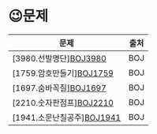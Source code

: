 # 	&#128521;문제


| 문제                                                         | 출처 |
| ------------------------------------------------------------ | ---- |
| [3980.선발명단][BOJ3980](https://www.acmicpc.net/problem/3980) | BOJ  |
| [1759.암호만들기][BOJ1759](https://www.acmicpc.net/problem/1759) | BOJ  |
| [1697.숨바꼭질][BOJ1697](https://www.acmicpc.net/problem/1697) | BOJ  |
| [2210.숫자판점프][BOJ2210](https://www.acmicpc.net/problem/2210) | BOJ  |
| [1941.소문난칠공주][BOJ1941](https://www.acmicpc.net/problem/1941) | BOJ  |



